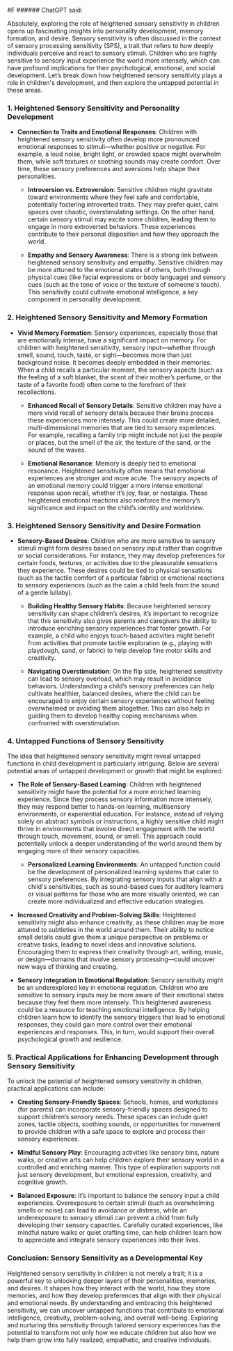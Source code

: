  #F ###### ChatGPT said:

Absolutely, exploring the role of heightened sensory sensitivity in children opens up fascinating insights into personality development, memory formation, and desire. Sensory sensitivity is often discussed in the context of sensory processing sensitivity (SPS), a trait that refers to how deeply individuals perceive and react to sensory stimuli. Children who are highly sensitive to sensory input experience the world more intensely, which can have profound implications for their psychological, emotional, and social development. Let’s break down how heightened sensory sensitivity plays a role in children's development, and then explore the untapped potential in these areas.

### 1. **Heightened Sensory Sensitivity and Personality Development**

- **Connection to Traits and Emotional Responses**: Children with heightened sensory sensitivity often develop more pronounced emotional responses to stimuli—whether positive or negative. For example, a loud noise, bright light, or crowded space might overwhelm them, while soft textures or soothing sounds may create comfort. Over time, these sensory preferences and aversions help shape their personalities.
    
    - **Introversion vs. Extroversion**: Sensitive children might gravitate toward environments where they feel safe and comfortable, potentially fostering introverted traits. They may prefer quiet, calm spaces over chaotic, overstimulating settings. On the other hand, certain sensory stimuli may excite some children, leading them to engage in more extroverted behaviors. These experiences contribute to their personal disposition and how they approach the world.
        
    - **Empathy and Sensory Awareness**: There is a strong link between heightened sensory sensitivity and empathy. Sensitive children may be more attuned to the emotional states of others, both through physical cues (like facial expressions or body language) and sensory cues (such as the tone of voice or the texture of someone's touch). This sensitivity could cultivate emotional intelligence, a key component in personality development.
        

### 2. **Heightened Sensory Sensitivity and Memory Formation**

- **Vivid Memory Formation**: Sensory experiences, especially those that are emotionally intense, have a significant impact on memory. For children with heightened sensitivity, sensory input—whether through smell, sound, touch, taste, or sight—becomes more than just background noise. It becomes deeply embedded in their memories. When a child recalls a particular moment, the sensory aspects (such as the feeling of a soft blanket, the scent of their mother’s perfume, or the taste of a favorite food) often come to the forefront of their recollections.
    
    - **Enhanced Recall of Sensory Details**: Sensitive children may have a more vivid recall of sensory details because their brains process these experiences more intensely. This could create more detailed, multi-dimensional memories that are tied to sensory experiences. For example, recalling a family trip might include not just the people or places, but the smell of the air, the texture of the sand, or the sound of the waves.
        
    - **Emotional Resonance**: Memory is deeply tied to emotional resonance. Heightened sensitivity often means that emotional experiences are stronger and more acute. The sensory aspects of an emotional memory could trigger a more intense emotional response upon recall, whether it’s joy, fear, or nostalgia. These heightened emotional reactions also reinforce the memory’s significance and impact on the child’s identity and worldview.
        

### 3. **Heightened Sensory Sensitivity and Desire Formation**

- **Sensory-Based Desires**: Children who are more sensitive to sensory stimuli might form desires based on sensory input rather than cognitive or social considerations. For instance, they may develop preferences for certain foods, textures, or activities due to the pleasurable sensations they experience. These desires could be tied to physical sensations (such as the tactile comfort of a particular fabric) or emotional reactions to sensory experiences (such as the calm a child feels from the sound of a gentle lullaby).
    
    - **Building Healthy Sensory Habits**: Because heightened sensory sensitivity can shape children’s desires, it’s important to recognize that this sensitivity also gives parents and caregivers the ability to introduce enriching sensory experiences that foster growth. For example, a child who enjoys touch-based activities might benefit from activities that promote tactile exploration (e.g., playing with playdough, sand, or fabric) to help develop fine motor skills and creativity.
        
    - **Navigating Overstimulation**: On the flip side, heightened sensitivity can lead to sensory overload, which may result in avoidance behaviors. Understanding a child’s sensory preferences can help cultivate healthier, balanced desires, where the child can be encouraged to enjoy certain sensory experiences without feeling overwhelmed or avoiding them altogether. This can also help in guiding them to develop healthy coping mechanisms when confronted with overstimulation.
        

### 4. **Untapped Functions of Sensory Sensitivity**

The idea that heightened sensory sensitivity might reveal untapped functions in child development is particularly intriguing. Below are several potential areas of untapped development or growth that might be explored:

- **The Role of Sensory-Based Learning**: Children with heightened sensitivity might have the potential for a more enriched learning experience. Since they process sensory information more intensely, they may respond better to hands-on learning, multisensory environments, or experiential education. For instance, instead of relying solely on abstract symbols or instructions, a highly sensitive child might thrive in environments that involve direct engagement with the world through touch, movement, sound, or smell. This approach could potentially unlock a deeper understanding of the world around them by engaging more of their sensory capacities.
    
    - **Personalized Learning Environments**: An untapped function could be the development of personalized learning systems that cater to sensory preferences. By integrating sensory inputs that align with a child's sensitivities, such as sound-based cues for auditory learners or visual patterns for those who are more visually oriented, we can create more individualized and effective education strategies.
        
- **Increased Creativity and Problem-Solving Skills**: Heightened sensitivity might also enhance creativity, as these children may be more attuned to subtleties in the world around them. Their ability to notice small details could give them a unique perspective on problems or creative tasks, leading to novel ideas and innovative solutions. Encouraging them to express their creativity through art, writing, music, or design—domains that involve sensory processing—could uncover new ways of thinking and creating.
    
- **Sensory Integration in Emotional Regulation**: Sensory sensitivity might be an underexplored key in emotional regulation. Children who are sensitive to sensory inputs may be more aware of their emotional states because they feel them more intensely. This heightened awareness could be a resource for teaching emotional intelligence. By helping children learn how to identify the sensory triggers that lead to emotional responses, they could gain more control over their emotional experiences and responses. This, in turn, would support their overall psychological growth and resilience.
    

### 5. **Practical Applications for Enhancing Development through Sensory Sensitivity**

To unlock the potential of heightened sensory sensitivity in children, practical applications can include:

- **Creating Sensory-Friendly Spaces**: Schools, homes, and workplaces (for parents) can incorporate sensory-friendly spaces designed to support children’s sensory needs. These spaces can include quiet zones, tactile objects, soothing sounds, or opportunities for movement to provide children with a safe space to explore and process their sensory experiences.
    
- **Mindful Sensory Play**: Encouraging activities like sensory bins, nature walks, or creative arts can help children explore their sensory world in a controlled and enriching manner. This type of exploration supports not just sensory development, but emotional expression, creativity, and cognitive growth.
    
- **Balanced Exposure**: It’s important to balance the sensory input a child experiences. Overexposure to certain stimuli (such as overwhelming smells or noise) can lead to avoidance or distress, while an underexposure to sensory stimuli can prevent a child from fully developing their sensory capacities. Carefully curated experiences, like mindful nature walks or quiet crafting time, can help children learn how to appreciate and integrate sensory experiences into their lives.
    

### Conclusion: Sensory Sensitivity as a Developmental Key

Heightened sensory sensitivity in children is not merely a trait; it is a powerful key to unlocking deeper layers of their personalities, memories, and desires. It shapes how they interact with the world, how they store memories, and how they develop preferences that align with their physical and emotional needs. By understanding and embracing this heightened sensitivity, we can uncover untapped functions that contribute to emotional intelligence, creativity, problem-solving, and overall well-being. Exploring and nurturing this sensitivity through tailored sensory experiences has the potential to transform not only how we educate children but also how we help them grow into fully realized, empathetic, and creative individuals.
